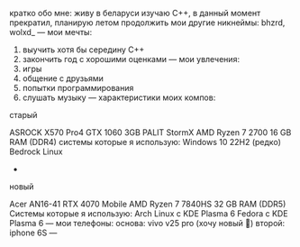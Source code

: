 кратко обо мне:
живу в беларуси
изучаю C++, в данный момент прекратил, планирую летом продолжить
мои другие никнеймы: bhzrd, wolxd_
—
мои мечты:
1. выучить хотя бы середину C++
2. закончить год с хорошими оценками
—
мои увлечения:
1. игры
2. общение с друзьями
3. попытки программирования
4. слушать музыку
—
характеристики моих компов:

старый

ASROCK X570 Pro4
GTX 1060 3GB PALIT StormX
AMD Ryzen 7 2700
16 GB RAM (DDR4)
системы которые я использую:
Windows 10 22H2 (редко)
Bedrock Linux

-

новый

Acer AN16-41
RTX 4070 Mobile
AMD Ryzen 7 7840HS
32 GB RAM (DDR5)
Системы которые я использую:
Arch Linux с KDE Plasma 6
Fedora с KDE Plasma 6
—
мои телефоны:
основа: vivo v25 pro (хочу новый 🙏)
второй: iphone 6S 
—
